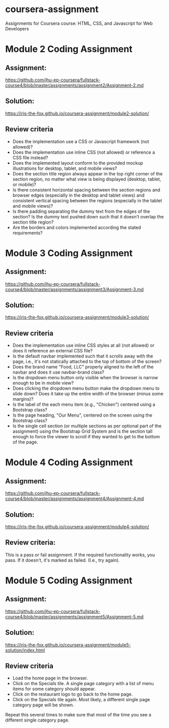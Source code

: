 # coursera-assignment
Assignments for Coursera course: HTML, CSS, and Javascript for Web Developers
  
#  Module 2 Coding Assignment
## Assignment:
https://github.com/jhu-ep-coursera/fullstack-course4/blob/master/assignments/assignment2/Assignment-2.md
## Solution:
https://iris-the-fox.github.io/coursera-assignment/module2-solution/
##  Review criteria 
- Does the implementation use a CSS or Javascript framework (not allowed)?  
- Does the implementation use inline CSS (not allowed) or reference a CSS file instead?  
- Does the implemented layout conform to the provided mockup illustrations for desktop, tablet, and mobile views?  
- Does the section title region always appear in the top right corner of the section region, no matter what view is being displayed (desktop, tablet, or mobile)?  
- Is there consistent horizontal spacing between the section regions and browser edges (especially in the desktop and tablet views) and consistent vertical spacing between the regions (especially in the tablet and mobile views)?  
- Is there padding separating the dummy text from the edges of the section? Is the dummy text pushed down such that it doesn’t overlap the section title region?  
- Are the borders and colors implemented according the stated requirements?  

# Module 3 Coding Assignment
## Assignment:
https://github.com/jhu-ep-coursera/fullstack-course4/blob/master/assignments/assignment3/Assignment-3.md
## Solution:
https://iris-the-fox.github.io/coursera-assignment/module3-solution/
## Review criteria
- Does the implementation use inline CSS styles at all (not allowed) or does it reference an external CSS file?
- Is the default navbar implemented such that it scrolls away with the page, i.e., it's not statically attached to the top of bottom of the screen?
- Does the brand name "Food, LLC" properly aligned to the left of the navbar and does it use navbar-brand class?
- Is the dropdown menu button only visible when the browser is narrow enough to be in mobile view?
- Does clicking the dropdown menu button make the dropdown menu to slide down? Does it take up the entire width of the browser (minus some margins)? 
- Is the label of the each menu item (e.g., "Chicken") centered using a Bootstrap class?
- Is the page heading, "Our Menu", centered on the screen using the Bootstrap class?
- Is the single cell section (or multiple sections as per optional part of the assignment) using the Bootstrap Grid System and is the section tall enough to force the viewer to scroll if they wanted to get to the bottom of the page.

# Module 4 Coding Assignment
## Assignment:
https://github.com/jhu-ep-coursera/fullstack-course4/blob/master/assignments/assignment4/Assignment-4.md
## Solution:
https://iris-the-fox.github.io/coursera-assignment/module4-solution/
## Review criteria:
This is a pass or fail assignment. If the required functionality works, you pass. If it doesn't, it's marked as failed. (I.e., try again).


# Module 5 Coding Assignment
## Assignment:
https://github.com/jhu-ep-coursera/fullstack-course4/blob/master/assignments/assignment5/Assignment-5.md
## Solution:
https://iris-the-fox.github.io/coursera-assignment/module5-solution/index.html
## Review criteria
 - Load the home page in the browser.
 - Click on the Specials tile. A single page category with a list of menu items for some category should appear.
 - Click on the restaurant logo to go back to the home page.
 - Click on the Specials tile again. Most likely, a different single page category page will be shown. 

Repeat this several times to make sure that most of the time you see a different single category page. 

